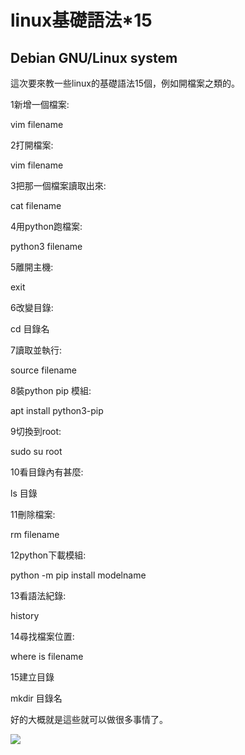 # linux基礎語法*15
## Debian GNU/Linux system

這次要來教一些linux的基礎語法15個，例如開檔案之類的。

1新增一個檔案:

vim filename

2打開檔案:

vim filename

3把那一個檔案讀取出來:

cat filename

4用python跑檔案:

python3 filename

5離開主機:

exit

6改變目錄:

cd 目錄名

7讀取並執行:

source filename

8裝python pip 模組:

apt install python3-pip

9切換到root:

sudo su root

10看目錄內有甚麼:

ls 目錄

11刪除檔案:

rm filename

12python下載模組:

python -m pip install modelname

13看語法紀錄:

history

14尋找檔案位置:

where is filename

15建立目錄

mkdir 目錄名

好的大概就是這些就可以做很多事情了。


![](https://i.imgur.com/f2OnmQ8.png)

